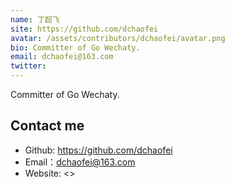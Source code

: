 ```yaml
---
name: 丁超飞
site: https://github.com/dchaofei
avatar: /assets/contributors/dchaofei/avatar.png
bio: Committer of Go Wechaty.
email: dchaofei@163.com
twitter: 
---
```


Committer of Go Wechaty.

## Contact me

- Github: <https://github.com/dchaofei>
- Email：<dchaofei@163.com>
- Website: <>
